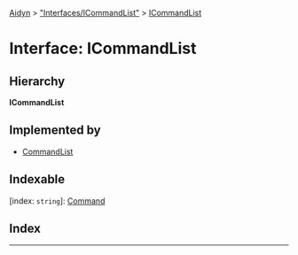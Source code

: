 [Aidyn](../README.md) > ["Interfaces/ICommandList"](../modules/_interfaces_icommandlist_.md) > [ICommandList](../interfaces/_interfaces_icommandlist_.icommandlist.md)

# Interface: ICommandList

## Hierarchy

**ICommandList**

## Implemented by

* [CommandList](../classes/_models_commandlist_.commandlist.md)

## Indexable

\[index: `string`\]:&nbsp;[Command](../classes/_abstractions_command_.command.md)
## Index

---

